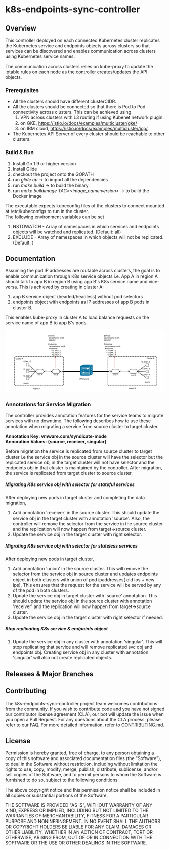 

# k8s-endpoints-sync-controller

## Overview
This controller deployed on each connected Kubernetes cluster replicates the Kubernetes service and endpoints objects across clusters so that services can be discovered and enables communication across clusters using Kubernetes service names.

The communication across clusters relies on kube-proxy to update the iptable rules on each node as the controller creates/updates the API objects.


### Prerequisites

* All the clusters should have different clusterCIDR.
* All the clusters should be connected so that there is Pod to Pod connectivity across clusters. This can be achieved using 
    1) VPN across clusters with L3 routing if using Kubenet network plugin. 
    2) on GKE, https://istio.io/docs/examples/multicluster/gke/
    3) on IBM cloud, https://istio.io/docs/examples/multicluster/icp/ 
* The Kubernetes API Server of every cluster should be reachable to other clusters.

### Build & Run

1. Install Go 1.9 or higher version
2. Install Glide
3. checkout the project onto the GOPATH
4. run *glide up* -> to import all the dependencies
3. run *make build* -> to build the binary
4. run *make buildimage TAG=<image_name:version>* -> to build the Docker image

The executable expects kubeconfig files of the clusters to connect mounted at /etc/kubeconfigs to run in the cluster. \
The following environment variables can be set
1. NSTOWATCH - Array of namespaces in which services and endpoints objects will be watched and replicated. (Default: all)
2. EXCLUDE - Array of namespaces in which objects will not be replicated. (Default: ) 


## Documentation

Assuming the pod IP addresses are routable across clusters, the goal is to enable communication through K8s service objects i.e. App A in region A should talk to app B in region B using app B's K8s service name and vice-versa.
This is achieved by creating in cluster A:
1. app B service object (headed/headless) without pod selectors 
2. endpoints object with endpoints as IP addresses of app B pods in cluster B. 

This enables kube-proxy in cluster A to load balance requests on the service name of app B to app B's pods.

![cross-cluster service discovery example](discovery.png)

### Annotations for Service Migration
The controller provides annotation features for the service teams to migrate services with no downtime. The following describes how to use these annotation when migrating a service from source cluster to target cluster. 

 **Annotation Key: vmware.com/syndicate-mode** \
 **Annoration Values: {source, receiver, singular}**

Before migration the service is replicated from source cluster to target cluster i.e the service obj in the source cluster will have the selector but the replicated service obj in the target cluster will not have selector and the endpoints obj in that cluster is maintained by the controller. After migration, the service is replicated from target cluster to source cluster.

##### Migrating K8s service obj with selector for stateful services
After deploying new pods in target cluster and completing the data migration, 
1. Add annotation 'receiver' in the source cluster. This should update the service obj in the target cluster with annotation 'source'. Also, the controller will remove the selector from the service in the source cluster and the replication will now happen from target→source cluster.
2. Update the service obj in the target cluster with right selector.

##### Migrating K8s service obj with selector for stateless services
After deploying new pods in target cluster, 
1. Add annotation 'union' in the source cluster. This will remove the selector from the service obj in source cluster and updates endpoints object in both clusters with union of pod ipaddresses( old ips + new ips). This ensures that the request for the service will be served by any of the pod in both clusters.
2. Update the service obj in target cluster with 'source' annotation. This should update the service obj in the source cluster with annotation 'receiver' and the replication will now happen from target→source cluster.
3. Update the service obj in the target cluster with right selector if needed.

##### Stop replicating K8s service & endpoints object
1. Update the service obj in any cluster with annotation 'singular'. This will stop replicating that service and will remove replicated svc obj and endpoints obj.
Creating service obj in any cluster with annotation 'singular' will also not create replicated objects. 

## Releases & Major Branches

## Contributing

The k8s-endpoints-sync-controller project team welcomes contributions from the community. If you wish to contribute code and you have not
signed our contributor license agreement (CLA), our bot will update the issue when you open a Pull Request. For any
questions about the CLA process, please refer to our [FAQ](https://cla.vmware.com/faq). For more detailed information,
refer to [CONTRIBUTING.md](CONTRIBUTING.md).

## License

Permission is hereby granted, free of charge, to any person obtaining a copy of this software and associated documentation files (the "Software"), to deal in the Software without restriction, including without limitation the rights to use, copy, modify, merge, publish, distribute, sublicense, and/or sell copies of the Software, and to permit persons to whom the Software is furnished to do so, subject to the following conditions:

The above copyright notice and this permission notice shall be included in all copies or substantial portions of the Software.

THE SOFTWARE IS PROVIDED "AS IS", WITHOUT WARRANTY OF ANY KIND, EXPRESS OR IMPLIED, INCLUDING BUT NOT LIMITED TO THE WARRANTIES OF MERCHANTABILITY, FITNESS FOR A PARTICULAR PURPOSE AND NONINFRINGEMENT. IN NO EVENT SHALL THE AUTHORS OR COPYRIGHT HOLDERS BE LIABLE FOR ANY CLAIM, DAMAGES OR OTHER LIABILITY, WHETHER IN AN ACTION OF CONTRACT, TORT OR OTHERWISE, ARISING FROM, OUT OF OR IN CONNECTION WITH THE SOFTWARE OR THE USE OR OTHER DEALINGS IN THE SOFTWARE.
